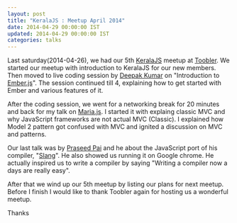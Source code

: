 ```yaml
---
layout: post
title: "KeralaJS : Meetup April 2014"
date: 2014-04-29 00:00:00 IST
updated: 2014-04-29 00:00:00 IST
categories: talks
---
```


Last saturday(2014-04-26), we had our 5th [KeralaJS](http://keralajs.org/2014/04/23/keralajs-meetup-april-2014) meetup at [Toobler](http://toobler.com/). We started our meetup with introduction to KeralaJS for our new members. Then moved to live coding session by [Deepak Kumar](https://twitter.com/42races) on "Introduction to [Ember.js](http://emberjs.com/)". The session continued till 4, explaining how to get started with Ember and various features of it.

After the coding session, we went for a networking break for 20 minutes and back for my talk on [Maria.js](https://github.com/petermichaux/maria). I started it with explaing classic MVC and why JavaScript frameworks are not actual MVC (Classic). I explained how Model 2 pattern got confused with MVC and ignited a discussion on MVC and patterns.

<script async class="speakerdeck-embed" data-id="36740280b1220131486f72af66ead636" data-ratio="1.29456384323641" src="//speakerdeck.com/assets/embed.js"></script>

Our last talk was by [Praseed Pai](http://praseedp.blogspot.in/) and he about the JavaScript port of his compiler, "[Slang](http://slangfordotnet.codeplex.com/)". He also showed us running it on Google chrome. He actually inspired us to write a compiler by saying "Writing a compiler now a days are really easy". 

After that we wind up our 5th meetup by listing our plans for next meetup. Before I finish I would like to thank Toobler again for hosting us a wonderful meetup.

Thanks